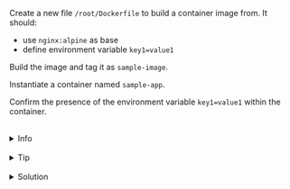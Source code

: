 
Create a new file `/root/Dockerfile` to build a container image from. It should:
* use `nginx:alpine` as base
* define environment variable `key1=value1`

Build the image and tag it as `sample-image`.

Instantiate a container named `sample-app`.

Confirm the presence of the environment variable `key1=value1` within the container.

<br>
<details><summary>Info</summary>
<br>

```plain
Dockerfile: List of commands from which an Image can be build.

Image: Binary file which includes all data/requirements to be run as a Container.

Container: Running instance of an Image.

Use docker --help to see the list of commands.
```

</details>

<br>
<details><summary>Tip</summary>
<br>

```plain
Use ENV key word to define environment variables in Dockerfile.
Use -d (detached) flag when running the container.
```

</details>

<br>
<details><summary>Solution</summary>
<br>

Create `/root/Dockerfile`:

<br>

```plain
cat <<EOF >> /root/Dockerfile
FROM nginx:alpine
ENV key1=value1
EOF
```{{exec}}

<br>

Build the image:

<br>

```plain
docker build -t sample-image .
```{{exec}}

<br>

Run the container:

<br>

```plain
docker run -d --name sample-app sample-image
```{{exec}}

<br>

Display the container's environment variables:

<br>

```plain
docker exec sample-app env
```{{exec}}

</details>